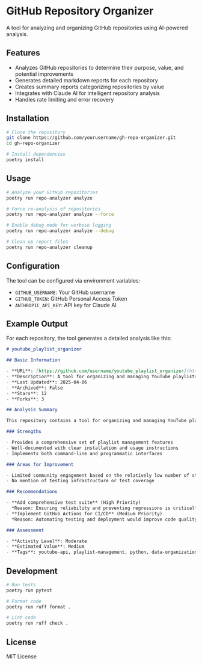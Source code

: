 # GitHub Repository Organizer

A tool for analyzing and organizing GitHub repositories using AI-powered analysis.

## Features

- Analyzes GitHub repositories to determine their purpose, value, and potential improvements
- Generates detailed markdown reports for each repository
- Creates summary reports categorizing repositories by value
- Integrates with Claude AI for intelligent repository analysis
- Handles rate limiting and error recovery

## Installation

```bash
# Clone the repository
git clone https://github.com/yourusername/gh-repo-organizer.git
cd gh-repo-organizer

# Install dependencies
poetry install
```

## Usage

```bash
# Analyze your GitHub repositories
poetry run repo-analyzer analyze

# Force re-analysis of repositories
poetry run repo-analyzer analyze --force

# Enable debug mode for verbose logging
poetry run repo-analyzer analyze --debug

# Clean up report files
poetry run repo-analyzer cleanup
```

## Configuration

The tool can be configured via environment variables:

- `GITHUB_USERNAME`: Your GitHub username
- `GITHUB_TOKEN`: GitHub Personal Access Token
- `ANTHROPIC_API_KEY`: API key for Claude AI

## Example Output

For each repository, the tool generates a detailed analysis like this:

```markdown
# youtube_playlist_organizer

## Basic Information

- **URL**: [https://github.com/username/youtube_playlist_organizer](https://github.com/username/youtube_playlist_organizer)
- **Description**: A tool for organizing and managing YouTube playlists
- **Last Updated**: 2025-04-06
- **Archived**: False
- **Stars**: 12
- **Forks**: 3

## Analysis Summary

This repository contains a tool for organizing and managing YouTube playlists. It provides functionality to combine playlists, remove duplicate videos, sort videos by various criteria, export playlist data, and create smart playlists based on specific criteria.

### Strengths

- Provides a comprehensive set of playlist management features
- Well-documented with clear installation and usage instructions
- Implements both command-line and programmatic interfaces

### Areas for Improvement

- Limited community engagement based on the relatively low number of stars and forks
- No mention of testing infrastructure or test coverage

### Recommendations

- **Add comprehensive test suite** (High Priority)  
  *Reason: Ensuring reliability and preventing regressions is critical*
- **Implement GitHub Actions for CI/CD** (Medium Priority)  
  *Reason: Automating testing and deployment would improve code quality*

### Assessment

- **Activity Level**: Moderate
- **Estimated Value**: Medium
- **Tags**: youtube-api, playlist-management, python, data-organization
```

## Development

```bash
# Run tests
poetry run pytest

# Format code
poetry run ruff format .

# Lint code
poetry run ruff check .
```

## License

MIT License